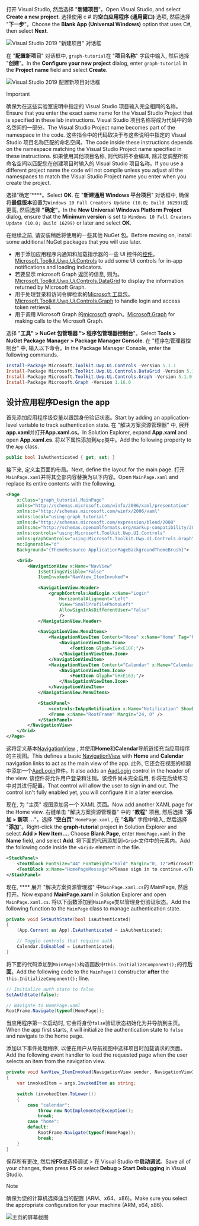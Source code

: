 <!-- markdownlint-disable MD002 MD041 -->

<span data-ttu-id="bb4d8-101">打开 Visual Studio, 然后选择 "**新建项目**"。</span><span class="sxs-lookup"><span data-stu-id="bb4d8-101">Open Visual Studio, and select **Create a new project**.</span></span> <span data-ttu-id="bb4d8-102">选择使用 c # 的**空白应用程序 (通用窗口)** 选项, 然后选择 "**下一步**"。</span><span class="sxs-lookup"><span data-stu-id="bb4d8-102">Choose the **Blank App (Universal Windows)** option that uses C#, then select **Next**.</span></span>

![Visual Studio 2019 "新建项目" 对话框](./images/vs-create-new-project.png)

<span data-ttu-id="bb4d8-104">在 "**配置新项目**" 对话框中, `graph-tutorial`在 "**项目名称**" 字段中输入, 然后选择 "**创建**"。</span><span class="sxs-lookup"><span data-stu-id="bb4d8-104">In the **Configure your new project** dialog, enter `graph-tutorial` in the **Project name** field and select **Create**.</span></span>

![Visual Studio 2019 配置新项目对话框](./images/vs-configure-new-project.png)

> [!IMPORTANT]
> <span data-ttu-id="bb4d8-106">确保为在这些实验室说明中指定的 Visual Studio 项目输入完全相同的名称。</span><span class="sxs-lookup"><span data-stu-id="bb4d8-106">Ensure that you enter the exact same name for the Visual Studio Project that is specified in these lab instructions.</span></span> <span data-ttu-id="bb4d8-107">Visual Studio 项目名称将成为代码中的命名空间的一部分。</span><span class="sxs-lookup"><span data-stu-id="bb4d8-107">The Visual Studio Project name becomes part of the namespace in the code.</span></span> <span data-ttu-id="bb4d8-108">这些指令中的代码取决于与这些说明中指定的 Visual Studio 项目名称匹配的命名空间。</span><span class="sxs-lookup"><span data-stu-id="bb4d8-108">The code inside these instructions depends on the namespace matching the Visual Studio Project name specified in these instructions.</span></span> <span data-ttu-id="bb4d8-109">如果使用其他项目名称, 则代码将不会编译, 除非您调整所有命名空间以匹配您在创建项目时输入的 Visual Studio 项目名称。</span><span class="sxs-lookup"><span data-stu-id="bb4d8-109">If you use a different project name the code will not compile unless you adjust all the namespaces to match the Visual Studio Project name you enter when you create the project.</span></span>

<span data-ttu-id="bb4d8-110">选择“确定”\*\*\*\*。</span><span class="sxs-lookup"><span data-stu-id="bb4d8-110">Select **OK**.</span></span> <span data-ttu-id="bb4d8-111">在 "**新建通用 Windows 平台项目**" 对话框中, 确保将**最低版本**设置为`Windows 10 Fall Creators Update (10.0; Build 16299)`或更高, 然后选择 **"确定"**。</span><span class="sxs-lookup"><span data-stu-id="bb4d8-111">In the **New Universal Windows Platform Project** dialog, ensure that the **Minimum version** is set to `Windows 10 Fall Creators Update (10.0; Build 16299)` or later and select **OK**.</span></span>

<span data-ttu-id="bb4d8-112">在继续之前, 请安装稍后将使用的一些其他 NuGet 包。</span><span class="sxs-lookup"><span data-stu-id="bb4d8-112">Before moving on, install some additional NuGet packages that you will use later.</span></span>

- <span data-ttu-id="bb4d8-113">用于添加应用程序内通知和加载指示器的一些 UI 控件的[控件](https://www.nuget.org/packages/Microsoft.Toolkit.Uwp.Ui.Controls/)。</span><span class="sxs-lookup"><span data-stu-id="bb4d8-113">[Microsoft.Toolkit.Uwp.Ui.Controls](https://www.nuget.org/packages/Microsoft.Toolkit.Uwp.Ui.Controls/) to add some UI controls for in-app notifications and loading indicators.</span></span>
- <span data-ttu-id="bb4d8-114">[](https://www.nuget.org/packages/Microsoft.Toolkit.Uwp.Ui.Controls.DataGrid/)若要显示 microsoft Graph 返回的信息, 则为。</span><span class="sxs-lookup"><span data-stu-id="bb4d8-114">[Microsoft.Toolkit.Uwp.Ui.Controls.DataGrid](https://www.nuget.org/packages/Microsoft.Toolkit.Uwp.Ui.Controls.DataGrid/) to display the information returned by Microsoft Graph.</span></span>
- <span data-ttu-id="bb4d8-115">用于处理登录和访问令牌检索的[Microsoft 工具包](https://www.nuget.org/packages/Microsoft.Toolkit.Uwp.Ui.Controls.Graph/)。</span><span class="sxs-lookup"><span data-stu-id="bb4d8-115">[Microsoft.Toolkit.Uwp.Ui.Controls.Graph](https://www.nuget.org/packages/Microsoft.Toolkit.Uwp.Ui.Controls.Graph/) to handle login and access token retrieval.</span></span>
- <span data-ttu-id="bb4d8-116">用于调用 Microsoft Graph 的[microsoft](https://www.nuget.org/packages/Microsoft.Graph/) graph。</span><span class="sxs-lookup"><span data-stu-id="bb4d8-116">[Microsoft.Graph](https://www.nuget.org/packages/Microsoft.Graph/) for making calls to the Microsoft Graph.</span></span>

<span data-ttu-id="bb4d8-117">选择 "**工具" > NuGet 包管理器 "> 程序包管理器控制台**"。</span><span class="sxs-lookup"><span data-stu-id="bb4d8-117">Select **Tools > NuGet Package Manager > Package Manager Console**.</span></span> <span data-ttu-id="bb4d8-118">在 "程序包管理器控制台" 中, 输入以下命令。</span><span class="sxs-lookup"><span data-stu-id="bb4d8-118">In the Package Manager Console, enter the following commands.</span></span>

```Powershell
Install-Package Microsoft.Toolkit.Uwp.Ui.Controls -Version 5.1.1
Install-Package Microsoft.Toolkit.Uwp.Ui.Controls.DataGrid -Version 5.1.0
Install-Package Microsoft.Toolkit.Uwp.Ui.Controls.Graph -Version 5.1.0
Install-Package Microsoft.Graph -Version 1.16.0
```

## <a name="design-the-app"></a><span data-ttu-id="bb4d8-119">设计应用程序</span><span class="sxs-lookup"><span data-stu-id="bb4d8-119">Design the app</span></span>

<span data-ttu-id="bb4d8-120">首先添加应用程序级变量以跟踪身份验证状态。</span><span class="sxs-lookup"><span data-stu-id="bb4d8-120">Start by adding an application-level variable to track authentication state.</span></span> <span data-ttu-id="bb4d8-121">在 "解决方案资源管理器" 中, 展开**app.xaml**并打开**App.xaml.cs**。</span><span class="sxs-lookup"><span data-stu-id="bb4d8-121">In Solution Explorer, expand **App.xaml** and open **App.xaml.cs**.</span></span> <span data-ttu-id="bb4d8-122">将以下属性添加到`App`类中。</span><span class="sxs-lookup"><span data-stu-id="bb4d8-122">Add the following property to the `App` class.</span></span>

```cs
public bool IsAuthenticated { get; set; }
```

<span data-ttu-id="bb4d8-123">接下来, 定义主页面的布局。</span><span class="sxs-lookup"><span data-stu-id="bb4d8-123">Next, define the layout for the main page.</span></span> <span data-ttu-id="bb4d8-124">打开`MainPage.xaml`并将其全部内容替换为以下内容。</span><span class="sxs-lookup"><span data-stu-id="bb4d8-124">Open `MainPage.xaml` and replace its entire contents with the following.</span></span>

```xml
<Page
    x:Class="graph_tutorial.MainPage"
    xmlns="http://schemas.microsoft.com/winfx/2006/xaml/presentation"
    xmlns:x="http://schemas.microsoft.com/winfx/2006/xaml"
    xmlns:local="using:graph_tutorial"
    xmlns:d="http://schemas.microsoft.com/expression/blend/2008"
    xmlns:mc="http://schemas.openxmlformats.org/markup-compatibility/2006"
    xmlns:controls="using:Microsoft.Toolkit.Uwp.UI.Controls"
    xmlns:graphControls="using:Microsoft.Toolkit.Uwp.UI.Controls.Graph"
    mc:Ignorable="d"
    Background="{ThemeResource ApplicationPageBackgroundThemeBrush}">

    <Grid>
        <NavigationView x:Name="NavView"
            IsSettingsVisible="False"
            ItemInvoked="NavView_ItemInvoked">

            <NavigationView.Header>
                <graphControls:AadLogin x:Name="Login"
                    HorizontalAlignment="Left"
                    View="SmallProfilePhotoLeft"
                    AllowSignInAsDifferentUser="False"
                    />
            </NavigationView.Header>

            <NavigationView.MenuItems>
                <NavigationViewItem Content="Home" x:Name="Home" Tag="home">
                    <NavigationViewItem.Icon>
                        <FontIcon Glyph="&#xE10F;"/>
                    </NavigationViewItem.Icon>
                </NavigationViewItem>
                <NavigationViewItem Content="Calendar" x:Name="Calendar" Tag="calendar">
                    <NavigationViewItem.Icon>
                        <FontIcon Glyph="&#xE163;"/>
                    </NavigationViewItem.Icon>
                </NavigationViewItem>
            </NavigationView.MenuItems>

            <StackPanel>
                <controls:InAppNotification x:Name="Notification" ShowDismissButton="true" />
                <Frame x:Name="RootFrame" Margin="24, 0" />
            </StackPanel>
        </NavigationView>
    </Grid>
</Page>
```

<span data-ttu-id="bb4d8-125">这将定义基本[NavigationView](https://docs.microsoft.com/uwp/api/windows.ui.xaml.controls.navigationview) , 并使用**Home**和**Calendar**导航链接充当应用程序的主视图。</span><span class="sxs-lookup"><span data-stu-id="bb4d8-125">This defines a basic [NavigationView](https://docs.microsoft.com/uwp/api/windows.ui.xaml.controls.navigationview) with **Home** and **Calendar** navigation links to act as the main view of the app.</span></span> <span data-ttu-id="bb4d8-126">此外, 它还会在视图的标题中添加一个[AadLogin](https://docs.microsoft.com/dotnet/api/microsoft.toolkit.uwp.ui.controls.graph.aadlogin?view=win-comm-toolkit-dotnet-stable)控件。</span><span class="sxs-lookup"><span data-stu-id="bb4d8-126">It also adds an [AadLogin](https://docs.microsoft.com/dotnet/api/microsoft.toolkit.uwp.ui.controls.graph.aadlogin?view=win-comm-toolkit-dotnet-stable) control in the header of the view.</span></span> <span data-ttu-id="bb4d8-127">该控件将允许用户登录和注销。该控件尚未完全启用, 你将在后续练习中对其进行配置。</span><span class="sxs-lookup"><span data-stu-id="bb4d8-127">That control will allow the user to sign in and out. The control isn't fully enabled yet, you will configure it in a later exercise.</span></span>

<span data-ttu-id="bb4d8-128">现在, 为 "主页" 视图添加另一个 XAML 页面。</span><span class="sxs-lookup"><span data-stu-id="bb4d8-128">Now add another XAML page for the Home view.</span></span> <span data-ttu-id="bb4d8-129">右键单击 "解决方案资源管理器" 中的 "**教程**" 项目, 然后选择 "**添加 > 新项 ...**"。选择 "**空白页**" `HomePage.xaml` , 在 "**名称**" 字段中输入, 然后选择 "**添加**"。</span><span class="sxs-lookup"><span data-stu-id="bb4d8-129">Right-click the **graph-tutorial** project in Solution Explorer and select **Add > New Item...**. Choose **Blank Page**, enter `HomePage.xaml` in the **Name** field, and select **Add**.</span></span> <span data-ttu-id="bb4d8-130">将下面的代码添加到`<Grid>`文件中的元素内。</span><span class="sxs-lookup"><span data-stu-id="bb4d8-130">Add the following code inside the `<Grid>` element in the file.</span></span>

```xml
<StackPanel>
    <TextBlock FontSize="44" FontWeight="Bold" Margin="0, 12">Microsoft Graph UWP Tutorial</TextBlock>
    <TextBlock x:Name="HomePageMessage">Please sign in to continue.</TextBlock>
</StackPanel>
```

<span data-ttu-id="bb4d8-131">现在, \*\*\*\* 展开 "解决方案资源管理器" 中`MainPage.xaml.cs`的 MainPage, 然后打开。</span><span class="sxs-lookup"><span data-stu-id="bb4d8-131">Now expand **MainPage.xaml** in Solution Explorer and open `MainPage.xaml.cs`.</span></span> <span data-ttu-id="bb4d8-132">将以下函数添加到`MainPage`类以管理身份验证状态。</span><span class="sxs-lookup"><span data-stu-id="bb4d8-132">Add the following function to the `MainPage` class to manage authentication state.</span></span>

```cs
private void SetAuthState(bool isAuthenticated)
{
    (App.Current as App).IsAuthenticated = isAuthenticated;

    // Toggle controls that require auth
    Calendar.IsEnabled = isAuthenticated;
}
```

<span data-ttu-id="bb4d8-133">将下面的代码添加到`MainPage()`构造函数中`this.InitializeComponent();`的行**后面**。</span><span class="sxs-lookup"><span data-stu-id="bb4d8-133">Add the following code to the `MainPage()` constructor **after** the `this.InitializeComponent();` line.</span></span>

```cs
// Initialize auth state to false
SetAuthState(false);

// Navigate to HomePage.xaml
RootFrame.Navigate(typeof(HomePage));
```

<span data-ttu-id="bb4d8-134">当应用程序第一次启动时, 它会将身份`false`验证状态初始化为并导航到主页。</span><span class="sxs-lookup"><span data-stu-id="bb4d8-134">When the app first starts, it will initialize the authentication state to `false` and navigate to the home page.</span></span>

<span data-ttu-id="bb4d8-135">添加以下事件处理程序, 以便在用户从导航视图中选择项目时加载请求的页面。</span><span class="sxs-lookup"><span data-stu-id="bb4d8-135">Add the following event handler to load the requested page when the user selects an item from the navigation view.</span></span>

```cs
private void NavView_ItemInvoked(NavigationView sender, NavigationViewItemInvokedEventArgs args)
{
    var invokedItem = args.InvokedItem as string;

    switch (invokedItem.ToLower())
    {
        case "calendar":
            throw new NotImplementedException();
            break;
        case "home":
        default:
            RootFrame.Navigate(typeof(HomePage));
            break;
    }
}
```

<span data-ttu-id="bb4d8-136">保存所有更改, 然后按**F5**或选择调试 > 在 Visual Studio 中**启动调试**。</span><span class="sxs-lookup"><span data-stu-id="bb4d8-136">Save all of your changes, then press **F5** or select **Debug > Start Debugging** in Visual Studio.</span></span>

> [!NOTE]
> <span data-ttu-id="bb4d8-137">确保为您的计算机选择适当的配置 (ARM、x64、x86)。</span><span class="sxs-lookup"><span data-stu-id="bb4d8-137">Make sure you select the appropriate configuration for your machine (ARM, x64, x86).</span></span>

![主页的屏幕截图](./images/create-app-01.png)
